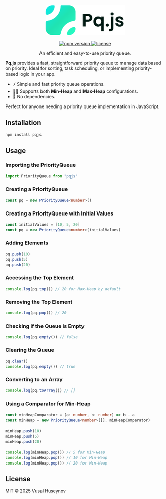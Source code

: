 <div align="center">
    <picture>
        <source media="(prefers-color-scheme: dark)" srcset="https://raw.githubusercontent.com/huseynovvusal/pqjs/refs/heads/main/assets/logo-dark.png">
        <source media="(prefers-color-scheme: light)" srcset="https://raw.githubusercontent.com/huseynovvusal/pqjs/refs/heads/main/assets/logo-light.png">
        <img alt="Pq.js" src="assets/logo-light.png" width="250">
    </picture>
    <br/>
    <p align="center">
        <a href="https://www.npmjs.com/package/pqjs">
            <img src="https://img.shields.io/npm/v/pqjs.svg" alt="npm version">
        </a>
        <a href="https://github.com/huseynovvusal/pqjs/blob/main/LICENSE">
            <img src="https://img.shields.io/npm/l/pqjs.svg" alt="license">
        </a>
    </p>
    <p align="center">
        An efficient and easy-to-use priority queue.
    </p>

</div>

**Pq.js** provides a fast, straightforward priority queue to manage data based on priority. Ideal for sorting, task scheduling, or implementing priority-based logic in your app.

- ⚡ Simple and fast priority queue operations.
- 🔽🔼 Supports both **Min-Heap** and **Max-Heap** configurations.
- 🌱 No dependencies.

Perfect for anyone needing a priority queue implementation in JavaScript.

## Installation

```sh
npm install pqjs
```

## Usage

### Importing the PriorityQueue

```typescript
import PriorityQueue from "pqjs"
```

### Creating a PriorityQueue

```typescript
const pq = new PriorityQueue<number>()
```

### Creating a PriorityQueue with Initial Values

```typescript
const initialValues = [10, 5, 20]
const pq = new PriorityQueue<number>(initialValues)
```

### Adding Elements

```typescript
pq.push(10)
pq.push(5)
pq.push(20)
```

### Accessing the Top Element

```typescript
console.log(pq.top()) // 20 for Max-Heap by default
```

### Removing the Top Element

```typescript
console.log(pq.pop()) // 20
```

### Checking if the Queue is Empty

```typescript
console.log(pq.empty()) // false
```

### Clearing the Queue

```typescript
pq.clear()
console.log(pq.empty()) // true
```

### Converting to an Array

```typescript
console.log(pq.toArray()) // []
```

### Using a Comparator for Min-Heap

```typescript
const minHeapComparator = (a: number, b: number) => b - a
const minHeap = new PriorityQueue<number>([], minHeapComparator)

minHeap.push(10)
minHeap.push(5)
minHeap.push(20)

console.log(minHeap.pop()) // 5 for Min-Heap
console.log(minHeap.pop()) // 10 for Min-Heap
console.log(minHeap.pop()) // 20 for Min-Heap
```

## License

MIT © 2025 Vusal Huseynov
